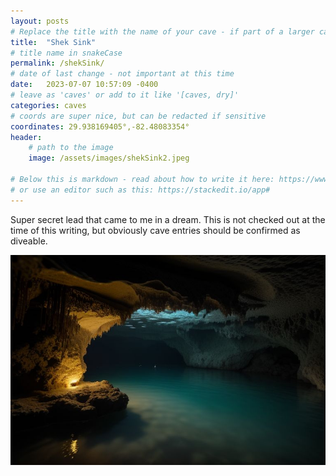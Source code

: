 ```yaml
---
layout: posts
# Replace the title with the name of your cave - if part of a larger cave system, preface it like so: "Peacock Springs - P1"
title:  "Shek Sink"
# title name in snakeCase
permalink: /shekSink/
# date of last change - not important at this time
date:   2023-07-07 10:57:09 -0400
# leave as 'caves' or add to it like '[caves, dry]'
categories: caves
# coords are super nice, but can be redacted if sensitive
coordinates: 29.938169405°,-82.48083354°
header:
    # path to the image
    image: /assets/images/shekSink2.jpeg

# Below this is markdown - read about how to write it here: https://www.markdownguide.org/
# or use an editor such as this: https://stackedit.io/app#
---
```



Super secret lead that came to me in a dream. This is not checked out at the time of this writing, but obviously cave entries should be confirmed as diveable.

![image](../assets/images/shekSink.jpeg)
